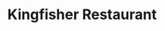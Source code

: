 ---
title: "Kingfisher Restaurant"
address: "Old A.I.B Bank, Main Street, Portlaoise, Co. Laois"
tel: "+353 (0)57 866 2500"
county: "Laois"
category: "Indian Restaurants"
type: "Content"
lat: "53.03417205810547"
lng: "-7.296389579772949"
---